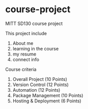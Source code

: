 # course-project
MITT SD130 course project

This project include
  1. About me
  2. learning in the course
  3. my resume
  4. connect info

Course criteria
  1. Overall Project (10 Points)
  2. Version Control (12 Points)
  3. Automation (12 Points)
  4. Package Management (10 Points)
  5. Hosting & Deployment (6 Points)
